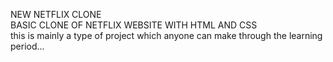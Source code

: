 NEW NETFLIX CLONE 
<BR>
 BASIC CLONE OF NETFLIX WEBSITE WITH HTML AND CSS
 <BR>
 this is mainly a type of project which anyone can make through the learning period... 
